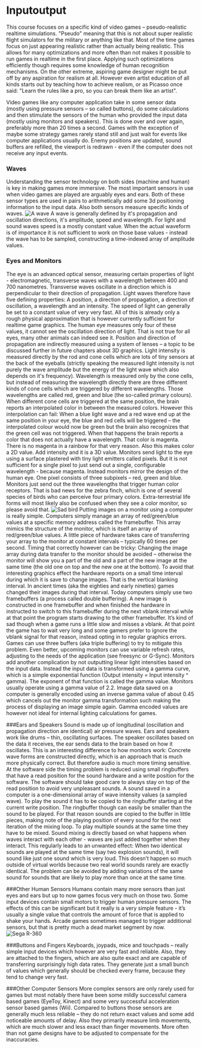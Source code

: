 # Inputoutput
This course focuses on a specific kind of video games – pseudo-realistic realtime simulations. "Pseudo" meaning that this is not about super realistic flight simulators for the military or anything like that. Most of the time games focus on just appearing realistic rather than actually being realistic. This allows for many optimizations and more often than not makes it possible to run games in realtime in the first place. Applying such optimizations efficiently though requires some knowledge of human recognition mechanisms. On the other extreme, aspiring game designer might be put off by any aspiration for realism at all. However even artist education of all kinds starts out by teaching how to achieve realism, or as Picasso once said: "Learn the rules like a pro, so you can break them like an artist".

Video games like any computer application take in some sensor data (mostly using pressure sensors – so called buttons), do some calculations and then stimulate the sensors of the human who provided the input data (mostly using monitors and speakers). This is done over and over again, preferably more than 20 times a second. Games with the exception of maybe some strategy games rarely stand still and just wait for events like computer applications usually do. Enemy positions are updated, sound buffers are refilled, the viewport is redrawn - even if the computer does not receive any input events.

### Waves
Understanding the sensor technology on both sides (machine and human) is key in making games more immersive. The most important sensors in use when video games are played are arguably eyes and ears. Both of these sensor types are used in pairs to arithmetically add some 3d positioning information to the input data. Also both sensors measure specific kinds of waves.
![A wave](http://ktxsoftware.com/wave.png)
A wave is generally defined by it's propagation and oscillation directions, it's amplitude, speed and wavelength. For light and sound waves speed is a mostly constant value. When the actual waveform is of importance it is not sufficient to work on those base values - instead the wave has to be sampled, constructing a time-indexed array of amplitude values.

### Eyes and Monitors
The eye is an advanced optical sensor, measuring certain properties of light - electromagnetic, transverse waves with a wavelength between 400 and 700 nanometres. Transverse waves oscillate in a direction which is perpendicular to their direction of propagation. Light waves therefore have five defining properties: A position, a direction of propagation, a direction of oscillation, a wavelength and an intensity. The speed of light can generally be set to a constant value of very very fast. All of this is already only a rough physical approximation that is however currently sufficient for realtime game graphics.
The human eye measures only four of these values, it cannot see the oscillation direction of light. That is not true for all eyes, many other animals can indeed see it. Position and direction of propagation are indirectly measured using a system of lenses – a topic to be discussed further in future chapters about 3D graphics. Light intensity is measured directly by the rod and cone cells which are lots of tiny sensors at the back of the eyeballs (strictly speaking the measured light intensity is not purely the wave amplitude but the energy of the light wave which also depends on it's frequency). Wavelength is measured only by the cone cells, but instead of measuring the wavelength directly there are three different kinds of cone cells which are triggered by different wavelengths. Those wavelengths are called red, green and blue (the so-called primary colours). When different cone cells are triggered at the same position, the brain reports an interpolated color in between the measured colors. However this interpolation can fail: When a blue light wave and a red wave end up at the same position in your eye, the blue and red cells will be triggered – the interpolated colour would now be green but the brain also recognizes that the green cell was not triggered. When that happens the brain reports a color that does not actually have a wavelength. That color is magenta. There is no magenta in a rainbow for that very reason. Also this makes color a 2D value. Add intensity and it is a 3D value.
Monitors send light to the eye using a surface plastered with tiny light emitters called pixels. But it is not sufficient for a single pixel to just send out a single, configurable wavelength - because magenta. Instead monitors mirror the design of the human eye. One pixel consists of three subpixels – red, green and blue. Monitors just send out the three wavelengths that trigger human color receptors. That is bad news for the zebra finch, which is one of several species of birds who can perceive four primary colors. Extra-terrestrial life forms will most likely also be confused when they see a color monitor, so please avoid that.
![Sad bird](http://ktxsoftware.com/finch.jpg)
Putting images on a monitor using a computer is really simple. Computers simply manage an array of red/green/blue values at a specific memory address called the framebuffer. This array mimics the structure of the monitor, which is itself an array of red/green/blue values. A little piece of hardware takes care of transferring your array to the monitor at constant intervals – typically 60 times per second. Timing that correctly however can be tricky: Changing the image array during data transfer to the monitor should be avoided – otherwise the monitor will show you a part of the old and a part of the new image at the same time (the old one on top and the new one at the bottom). To avoid that interesting graphics effect the hardware reports on a small time interval during which it is save to change images. That is the vertical blanking interval. In ancient times (aka the eighties and early nineties) games changed their images during that interval. Today computers simply use two framebuffers (a process called double buffering). A new image is constructed in one framebuffer and when finished the hardware in instructed to switch to this framebuffer during the next vblank interval while at that point the program starts drawing to the other framebuffer. It’s kind of sad though when a game runs a little slow and misses a vblank. At that point the game has to wait very long and some gamers prefer to ignore the vblank signal for that reason, instead opting in to regular graphics errors. Games can use three buffers (aka triple buffering) to try to mitigate this problem. Even better, upcoming monitors can use variable refresh rates, adjusting to the needs of the application (see freesync or G-Sync).
Monitors add another complication by not outputting linear light intensities based on the input data. Instead the input data is transformed using a gamma curve, which is a simple exponential function (Output intensity = Input intensity ^ gamma). The exponent of that function is called the gamma value. Monitors usually operate using a gamma value of 2.2. Image data saved on a computer is generally encoded using an inverse gamma value of about 0.45 which cancels out the monitor gamma transformation such making the process of displaying an image simple again. Gamma encoded values are however not ideal for internal lighting calculations for games.

###Ears and Speakers
Sound is made up of longitudinal (oscillation and propagation direction are identical) air pressure waves. Ears and speakers work like drums – thin, oscillating surfaces. The speaker oscillates based on the data it receives, the ear sends data to the brain based on how it oscillates. This is an interesting difference to how monitors work: Concrete wave forms are constructed directly, which is an approach that is much more physically correct. But therefore audio is much more timing sensitive. At the software side the timing problem is reduced using small ringbuffers that have a read position for the sound hardware and a write position for the software. The software should take good care to always stay on top of the read position to avoid very unpleasant sounds.
A sound saved in a computer is a one-dimensional array of wave intensity values (a sampled wave). To play the sound it has to be copied to the ringbuffer starting at the current write position. The ringbuffer though can easily be smaller than the sound to be played. For that reason sounds are copied to the buffer in little pieces, making note of the playing position of every sound for the next iteration of the mixing loop. To play multiple sounds at the same time they have to be mixed. Sound mixing is directly based on what happens when waves interact with each other - waves are just added together when they interact. This regularly leads to an unwanted effect: When two identical sounds are played at the same time (say two explosion sounds), it will sound like just one sound which is very loud. This doesn’t happen so much outside of virtual worlds because two real world sounds rarely are exactly identical. The problem can be avoided by adding variations of the same sound for sounds that are likely to play more than once at the same time.

###Other Human Sensors
Humans contain many more sensors than just eyes and ears but up to now games focus very much on those two. Some input devices contain small motors to trigger human pressure sensors. The effects of this can be significant but it really is a very simple feature - it’s usually a single value that controls the amount of force that is applied to shake your hands. Arcade games sometimes managed to trigger additional sensors, but that is pretty much a dead market segment by now.
![Sega R-360](http://ktxsoftware.com/r360.jpg)

###Buttons and Fingers
Keyboards, joypads, mice and touchpads – really simple input devices which however are very fast and reliable. Also, they are attached to the fingers, which are also quite exact and are capable of transferring surprisingly high data rates. They generate just a small bunch of values which generally should be checked every frame, because they tend to change very fast.

###Other Computer Sensors
More complex sensors are only rarely used for games but most notably there have been some mildly successful camera based games (EyeToy, Kinect) and some very successful acceleration sensor based games (Wii). Compared to buttons those sensors are generally much less reliable – they do not return exact values and some add noticeable amounts of delay. Also they primarily measure limb movements, which are much slower and less exact than finger movements. More often than not game designs have to be adjusted to compensate for the inaccuracies.
